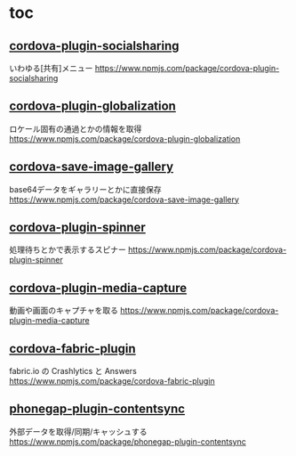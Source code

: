 
# toc

## [cordova-plugin-socialsharing](socialshare.md)
いわゆる[共有]メニュー
https://www.npmjs.com/package/cordova-plugin-socialsharing

## [cordova-plugin-globalization](globalization.md)
ロケール固有の通過とかの情報を取得
https://www.npmjs.com/package/cordova-plugin-globalization


## [cordova-save-image-gallery](save-image-gallery.md)
base64データをギャラリーとかに直接保存
https://www.npmjs.com/package/cordova-save-image-gallery


## [cordova-plugin-spinner](spinner.md)
処理待ちとかで表示するスピナー
https://www.npmjs.com/package/cordova-plugin-spinner


## [cordova-plugin-media-capture](media-capture)
動画や画面のキャプチャを取る
https://www.npmjs.com/package/cordova-plugin-media-capture


## [cordova-fabric-plugin](fabric)
fabric.io の Crashlytics と Answers
https://www.npmjs.com/package/cordova-fabric-plugin


## [phonegap-plugin-contentsync](contentsync)
外部データを取得/同期/キャッシュする
https://www.npmjs.com/package/phonegap-plugin-contentsync
